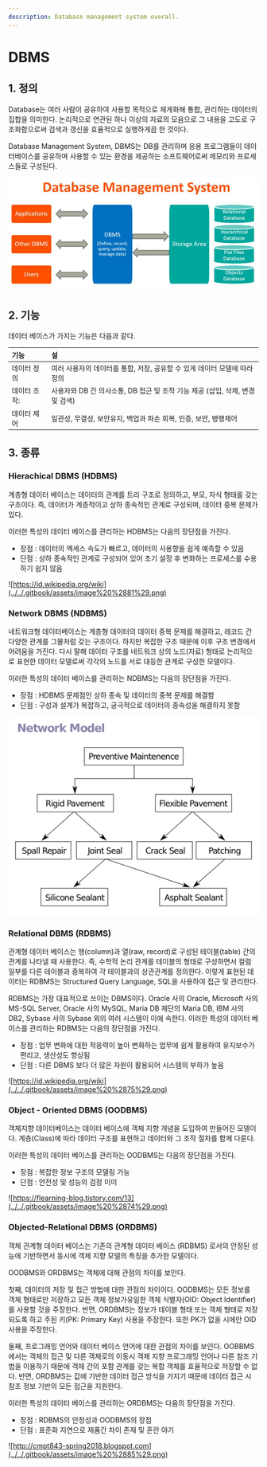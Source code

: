```yaml
---
description: Database management system overall.
---
```


# DBMS

## 1. 정의

Database는 여러 사람이 공유하여 사용할 목적으로 체게화해 통합, 관리하는 데이터의 집합을 의미한다. 논리적으로 연관된 하나 이상의 자료의 모음으로 그 내용을 고도로 구조화함으로써 검색과 갱신을 효율적으로 실행하게끔 한 것이다.

Database Management System, DBMS는 DB를 관리하며 응용 프로그램들이 데이터베이스를 공유하며 사용할 수 있는 환경을 제공하는 소프트웨어로써 메모리와 프로세스들로 구성된다.

![https://www.facebook.com/DBMSDatabaseManagementSystem/photos/p.2233677780220553/2233677780220553/?type=1&amp;theater  ](../../.gitbook/assets/image%20%2871%29.png)



## 2. 기능

데이터 베이스가 가지는 기능은 다음과 같다.

| 기능 | 설 |
| :--- | :--- |
| 데이터 정의 | 여러 사용자의 데이터를 통합, 저장, 공유할 수 있게 데이터 모델에 따라 정의 |
| 데이터 조작: | 사용자와 DB 간 의사소통, DB 접근 및 조작 기능 제공 \(삽입, 삭제, 변경 및 검색\) |
| 데이터 제어 | 일관성, 무결성, 보안유지, 백업과 파손 회복, 인증, 보안, 병행제어  |



## 3. 종류

### Hierachical DBMS \(HDBMS\)

계층형 데이터 베이스는 데이터의 관계를 트리 구조로 정의하고, 부모, 자식 형태를 갖는 구조이다. 즉, 데이터가 계층적이고 상하 종속적인 관계로 구성되며, 데이터 중복 문제가 있다. 

이러한 특성의 데이터 베이스를 관리하는 HDBMS는 다음의 장단점을 가진다.

* 장점 : 데이터의 엑세스 속도가 빠르고, 데이터의 사용향을 쉽게 예측할 수 있음
* 단점 : 상하 종속적인 관계로 구성되어 있어 초기 설정 후 변화하는 프로세스를 수용하기 쉽지 않음

![https://id.wikipedia.org/wiki](../../.gitbook/assets/image%20%2881%29.png)



### Network DBMS \(NDBMS\)

네트워크형 데이터베이스는 계층형 데이터의 데이터 중복 문제를 해결하고, 레코드 간 다양한 관계를 그물처럼 갖는 구조이다. 하지만 복잡한 구조 때문에 이후 구조 변경에서 어려움을 가진다. 다시 말해 데이터 구조를 네트워크 상의 노드\(자료\) 형태로 논리적으로 표현한 데이터 모델로써 각각의 노드를 서로 대등한 관계로 구성한 모델이다. 

이러한 특성의 데이터 베이스를 관리하는 NDBMS는 다음의 장단점을 가진다.

* 장점 : HDBMS 문제점인 상하 종속 및 데이터의 중복 문제를 해결함
* 단점 : 구성과 설계가 복잡하고, 궁극적으로 데이터의 종속성을 해결하지 못함

![https://zetawiki.com/wiki  ](../../.gitbook/assets/image%20%2880%29.png)



### Relational DBMS \(RDBMS\)

관계형 데이터 베이스는 행\(column\)과 열\(raw, record\)로 구성된 테이블\(table\) 간의 관계를 나타낼 때 사용한다. 즉, 수학적 논리 관계를 테이블의 형태로 구성하면서 컬럼 일부를 다른 테이블과 중복하여 각 테이블과의 상관관계를 정의한다. 이렇게 표현된 데이터는 RDBMS는 Structured Query Language, SQL을 사용하여 접근 및 관리한다. 

RDBMS는 가장 대표적으로 쓰이는 DBMS이다. Oracle 사의 Oracle, Microsoft 사의 MS-SQL Server, Oracle 사의 MySQL, Maria DB 재단의 Maria DB, IBM 사의 DB2, Sybase 사의 Sybase 외의 여러 시스템이 이에 속한다. 이러한 특성의 데이터 베이스를 관리하는 RDBMS는 다음의 장단점을 가진다.

* 장점 : 업무 변화에 대한 적응력이 높아 변화하는 업무에 쉽게 활용하여 유지보수가 편리고, 생산성도 향상됨
* 단점 : 다른 DBMS 보다 더 많은 자원이 활용되어 시스템의 부하가 높음

![https://id.wikipedia.org/wiki](../../.gitbook/assets/image%20%2875%29.png)



### Object - Oriented DBMS \(OODBMS\)

객체지향 데이터베이스는 데이터 베이스에 객체 지향 개념을 도입하여 만들어진 모델이다. 계층\(Class\)에 따라 데이터 구조를 표현하고 데이터와 그 조작 절차를 함께 다룬다. 

이러한 특성의 데이터 베이스를 관리하는 OODBMS는 다음의 장단점을 가진다.

* 장점 : 복잡한 정보 구조의 모델링 가능
* 단점 : 안전성 및 성능의 검정 미미

![https://flearning-blog.tistory.com/13](../../.gitbook/assets/image%20%2874%29.png)



### Objected-Relational DBMS \(ORDBMS\)

객체 관계형 데이터 베이스는 기존의 관계형 데이터 베이스 \(RDBMS\) 로서의 안정된 성능에 기반하면서 동시에 객체 지향 모델의 특징을 추가한 모델이다.

OODBMS와 ORDBMS는 객체에 대해 관점의 차이를 보인다. 

첫째, 데이터의 저장 및 접근 방법에 대한 관점의 차이이다. OODBMS는 모든 정보를 객체 형태로만 저장하고 모든 객체 정보가유일한 객체 식별자\(OID: Object Identifier\)를 사용할 것을 주장한다. 반면, ORDBMS는 정보가 테이블 형태 또는 객체 형태로 저장되도록 하고 주된 키\(PK: Primary Key\) 사용을 주장한다. 또한 PK가 없을 시에만 OID 사용을 주장한다.

둘째, 프로그래밍 언어와 데이터 베이스 언어에 대한 관점의 차이를 보인다. OOBBMS에서는 객체의 접근 및 다른 객체로의 이동시 객체 지향 프로그래밍 언어나 다른 참조 기법을 이용하기 때문에 객체 간의 포함 관계를 갖는 복합 객체를 효율적으로 저장할 수 없다. 반면, ORDBMS는 값에 기반한 데이터 접근 방식을 가지기 때문에 데이터 접근 시 참조 정보 기반의 모든 접근을 지원한다. 

이러한 특성의 데이터 베이스를 관리하는 ORDBMS는 다음의 장단점을 가진다.

* 장점 : RDBMS의 안정성과 OODBMS의 장점 
* 단점 : 표준화 지연으로 제품간 차이 존재 및 혼란 야기

![http://cmpt843-spring2018.blogspot.com](../../.gitbook/assets/image%20%2885%29.png)

